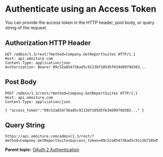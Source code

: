 # Authenticate using an Access Token

You can provide the access token in the HTTP header, post body, or query string of the request.

## Authorization HTTP Header

```
GET /admin/1.3/rest/?method=Company.GetReportSuites HTTP/1.1
Host: api.omniture.com
Content-Type: application/json
Authorization: Bearer 09c52a854736ad5c9113bf105d5f634d9979d303...
```

## Post Body

```
POST /admin/1.3/rest/?method=Company.GetReportSuites HTTP/1.1
Host: api.omniture.com
Content-Type: application/json
 
{ "access_token":"09c52a854736ad5c9113bf105d5f634d9979d303..." }
```

## Query String

```
https://api.omniture.com/admin/1.3/rest/?method=Company.GetReportSuites&access_token=09c52a854736ad5c9113bf105d5f634d9979d303...
```

**Parent topic:** [OAuth 2 Authentication](auth_overview.md)

